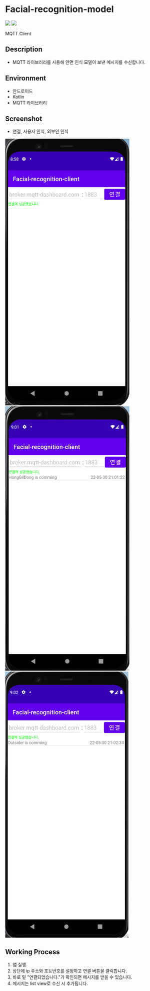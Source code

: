 # Facial-recognition-model
<p>
    <img src="https://img.shields.io/badge/Android-3DDC84?style=flat&logo=Android&logoColor=white"/>
    <img src="https://img.shields.io/badge/Kotlin-7F52FF?style=flat&logo=Kotlin&logoColor=white"/>
</p>

MQTT Client

## Description
 - MQTT 라이브러리를 사용해 안면 인식 모델이 보낸 메시지를 수신합니다.

## Environment
 - 안드로이드
 - Kotlin
 - MQTT 라이브러리

## Screenshot
- 연결, 사용자 인식, 외부인 인식
<p>
    <img src="../img/client_mqtt_connection.png">
    <img src="../img/client_mqtt_user_comming.png">
    <img src="../img/client_mqtt_outsider_comming.png">
</p>

## Working Process
1. 앱 실행.
2. 상단에 ip 주소와 포트번호를 설정하고 연결 버튼을 클릭합니다.
3. 바로 밑 "연결되었습니다."가 확인되면 메시지를 받을 수 있습니다.
4. 메시지는 list view로 수신 시 추가됩니다.